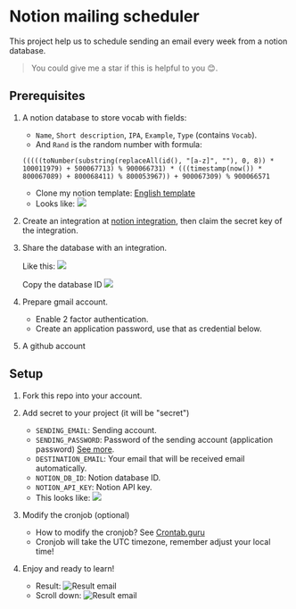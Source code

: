 # Notion mailing scheduler

This project help us to schedule sending an email every week from a notion database.

> You could give me a star if this is helpful to you 😊.

## Prerequisites

1. A notion database to store vocab with fields:
   - `Name`, `Short description`, `IPA`, `Example`, `Type` (contains `Vocab`).
   - And `Rand` is the random number with formula:
   ```
   (((((toNumber(substring(replaceAll(id(), "[a-z]", ""), 0, 8)) * 100011979) + 500067713) % 900066731) * (((timestamp(now()) * 800067089) + 800068411) % 800053967)) + 900067309) % 900066571
   ```
   - Clone my notion template: [English template](https://devgiangho.notion.site/English-template-6674b46733b744b8819d039c9df51913?pvs=4)
   - Looks like:
     ![](./images/database_demo.png)
2. Create an integration at [notion integration](https://www.notion.so/my-integrations), then claim the secret key of the integration.
3. Share the database with an integration.

   Like this:
   ![](./images/connect-database-to-integration.png)

   Copy the database ID
   ![](./images/db_id.png)

4. Prepare gmail account.

   - Enable 2 factor authentication.
   - Create an application password, use that as credential below.

5. A github account

## Setup

1. Fork this repo into your account.
2. Add secret to your project (it will be "secret")

   - `SENDING_EMAIL`: Sending account.
   - `SENDING_PASSWORD`: Password of the sending account (application password) [See more](https://support.google.com/accounts/answer/185833?hl=en).
   - `DESTINATION_EMAIL`: Your email that will be received email automatically.
   - `NOTION_DB_ID`: Notion database ID.
   - `NOTION_API_KEY`: Notion API key.
   - This looks like:
     ![](./images/secrets.png)

3. Modify the cronjob (optional)

   - How to modify the cronjob? See [Crontab.guru](https://crontab.guru/#*_*_*_*_*)
   - Cronjob will take the UTC timezone, remember adjust your local time!

4. Enjoy and ready to learn!
   - Result:
     ![Result email](./images/email-received.png)
   - Scroll down:
     ![Result email](./images/email-received-2.png)

   
